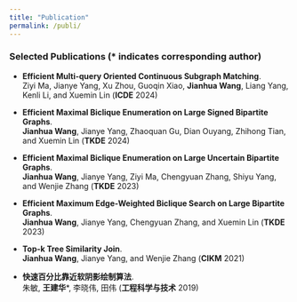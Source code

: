 ```yaml
---
title: "Publication"
permalink: /publi/
---
```


### Selected Publications (\* indicates corresponding author)
* **Efficient Multi-query Oriented Continuous Subgraph Matching**.\
Ziyi Ma, Jianye Yang, Xu Zhou, Guoqin Xiao, **Jianhua Wang**, Liang Yang, Kenli Li, and Xuemin Lin (**ICDE** 2024)

* **Efficient Maximal Biclique Enumeration on Large Signed Bipartite Graphs**.\
**Jianhua Wang**, Jianye Yang, Zhaoquan Gu, Dian Ouyang, Zhihong Tian, and Xuemin Lin (**TKDE** 2024)

* **Efficient Maximal Biclique Enumeration on Large Uncertain Bipartite Graphs**.\
**Jianhua Wang**, Jianye Yang, Ziyi Ma, Chengyuan Zhang, Shiyu Yang, and Wenjie Zhang (**TKDE** 2023)

* **Efficient Maximum Edge-Weighted Biclique Search on Large Bipartite Graphs**.\
**Jianhua Wang**, Jianye Yang, Chengyuan Zhang, and Xuemin Lin (**TKDE** 2023)

* **Top-k Tree Similarity Join**.\
**Jianhua Wang**, Jianye Yang, and Wenjie Zhang (**CIKM** 2021)

* **快速百分比靠近软阴影绘制算法**.\
朱敏, **王建华**\*, 李晓伟, 田伟 (**工程科学与技术** 2019)
